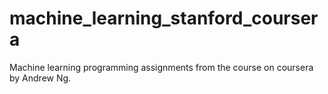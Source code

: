# machine_learning_stanford_coursera
Machine learning programming assignments from the course on coursera by Andrew Ng.
